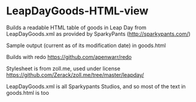 LeapDayGoods-HTML-view
======================

Builds a readable HTML table of goods in Leap Day from LeapDayGoods.xml
as provided by SparkyPants (http://sparkypants.com/)

Sample output (current as of its modification date) in goods.html

Builds with redo
https://github.com/apenwarr/redo

Stylesheet is from zoll.me, used under license
https://github.com/Zerack/zoll.me/tree/master/leapday/

LeapDayGoods.xml is all Sparkypants Studios,
and so most of the text in goods.html is too
